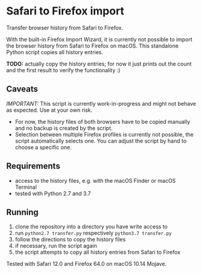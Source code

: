 # Safari to Firefox import
Transfer browser history from Safari to Firefox.

With the built-in Firefox Import Wizard, it is currently not possible to import the browser history from Safari to Firefox on macOS. This standalone Python script copies all history entries.

**TODO:** actually copy the history entries; for now it just prints out the count and the first result to verify the functionality :)

## Caveats
*IMPORTANT:* This script is currently work-in-progress and might not behave as expected. Use at your own risk.

* For now, the history files of both browsers have to be copied manually and no backup is created by the script.
* Selection between multiple Firefox profiles is currently not possible, the script automatically selects one. You can adjust the script by hand to choose a specific one.

## Requirements
* access to the history files, e.g. with the macOS Finder or macOS Terminal
* tested with Python 2.7 and 3.7

## Running
1. clone the repository into a directory you have write access to
1. run `python2.7 transfer.py` respectively `python3.7 transfer.py`
1. follow the directions to copy the history files
1. if necessary, run the script again
1. the script attempts to copy all history entries from Safari to Firefox

Tested with Safari 12.0 and Firefox 64.0 on macOS 10.14 Mojave.